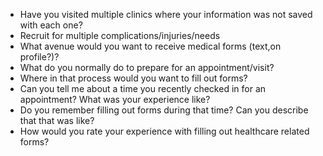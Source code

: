 - Have you visited multiple clinics where your information was not saved with each one?
- Recruit for multiple complications/injuries/needs
- What avenue would you want to receive medical forms (text,on profile?)?
- What do you normally do to prepare for an appointment/visit?
- Where in that process would you want to fill out forms?
- Can you tell me about a time you recently checked in for an appointment? What was your experience like?
- Do you remember filling out forms during that time? Can you describe that that was like?
- How would you rate your experience with filling out healthcare related forms?
